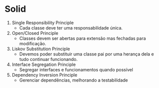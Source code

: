 # Solid

1. Single Responsibility Principle
   - Cada classe deve ter uma responsabilidade única.
2. Open/Closed Principle
   - Classes devem ser abertas para extensão mas fechadas para modificação.
3. Liskov Substitution Principle
   - Devemos poder substituir uma classe pai por uma herança dela e tudo continuar funcionando.
4. Interface Segregation Principle
   - Segregar interfaces e funcionamentos quando possível
5. Dependency Inversion Principle
   - Gerenciar dependências, melhorando a testabilidade
